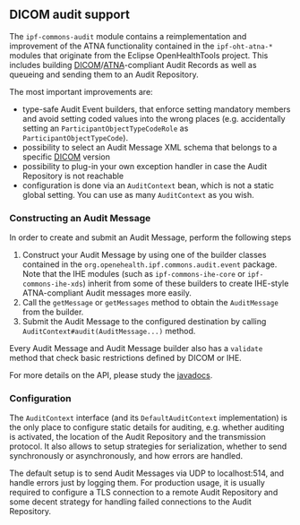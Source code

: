 ## DICOM audit support

The `ipf-commons-audit` module contains a reimplementation and improvement of the ATNA functionality 
contained in the `ipf-oht-atna-*` modules that originate from the Eclipse OpenHealthTools project.
This includes building [DICOM]/[ATNA]-compliant Audit Records as well as queueing and sending them to
an Audit Repository.

The most important improvements are:

* type-safe Audit Event builders, that enforce setting mandatory members and avoid setting
coded values into the wrong places (e.g. accidentally setting an 
`ParticipantObjectTypeCodeRole` as `ParticipantObjectTypeCode`).
* possibility to select an Audit Message XML schema that belongs to a specific [DICOM] version
* possibility to plug-in your own exception handler in case the Audit Repository is not reachable
* configuration is done via an `AuditContext` bean, which is not a static global setting. You
can use as many `AuditContext` as you wish.


### Constructing an Audit Message

In order to create and submit an Audit Message, perform the following steps

1. Construct your Audit Message by using one of the builder classes contained in the
`org.openehealth.ipf.commons.audit.event` package. Note that the IHE 
modules (such as `ipf-commons-ihe-core` or `ipf-commons-ihe-xds`) inherit from some of
these builders to create IHE-style ATNA-compliant Audit messages more easily.
2. Call the `getMessage` or `getMessages` method to obtain the `AuditMessage` from the
builder.
3. Submit the Audit Message to the configured destination by calling 
`AuditContext#audit(AuditMessage...)` method.

Every Audit Message and Audit Message builder also has a `validate` method that check basic
restrictions defined by DICOM or IHE.

For more details on the API, please study the [javadocs](../apidocs/org/openehealth/ipf/commons/audit/package-frame.html).


### Configuration

The `AuditContext` interface (and its `DefaultAuditContext` implementation) is the only place to configure
static details for auditing, e.g. whether auditing is activated, the location of the Audit Repository and 
the transmission protocol. It also allows to setup strategies for serialization, whether to send synchronously or 
asynchronously, and how errors are handled.

The default setup is to send Audit Messages via UDP to localhost:514, and handle errors just by logging them.
For production usage, it is usually required to configure a TLS connection to a remote Audit Repository and
some decent strategy for handling failed connections to the Audit Repository.

 
[DICOM]: https://dicom.nema.org/medical/dicom/current/output/html/part15.html#sect_A.5
[ATNA]: http://ihe.net/uploadedFiles/Documents/ITI/IHE_ITI_TF_Vol2a.pdf
